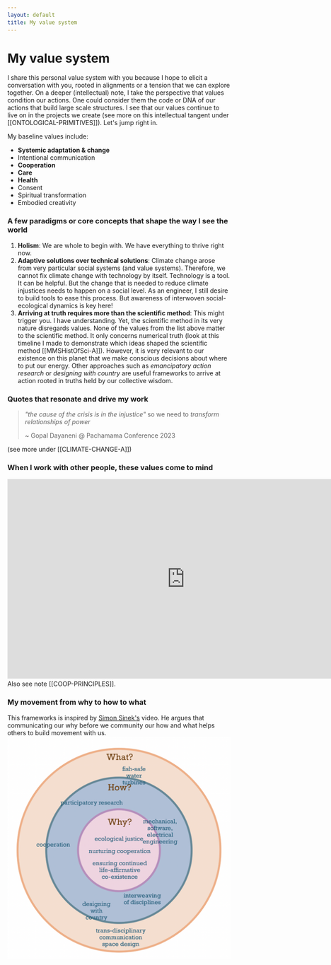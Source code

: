 ```yaml
---
layout: default
title: My value system
---
```


# My value system 
I share this personal value system with you because I hope to elicit a conversation with you,  rooted in alignments or a tension that we can explore together. On a deeper (intellectual) note, I take the perspective that values condition our actions. One could consider them the code or DNA of our actions that build large scale structures. I see that our values continue to live on in the projects we create (see more on this intellectual tangent under [[ONTOLOGICAL-PRIMITIVES]]). Let's jump right in. 

My baseline values include:
- **Systemic adaptation & change**
- Intentional communication
- **Cooperation**
- **Care**
- **Health**
- Consent
- Spiritual transformation
- Embodied creativity

### A few paradigms or core concepts that shape the way I see the world
1. **Holism**: We are whole to begin with. We have everything to thrive right now. 
2. **Adaptive solutions over technical solutions**: Climate change arose from very particular social systems (and value systems). Therefore, we cannot fix climate change with technology by itself. Technology is a tool. It can be helpful. But the change that is needed to reduce climate injustices needs to happen on a social level. As an engineer, I still desire to build tools to ease this process. But awareness of interwoven social-ecological dynamics is key here! 
3. **Arriving at truth requires more than the scientific method**: This might trigger you. I have understanding. Yet, the scientific method in its very nature disregards values. None of the values from the list above matter to the scientific method. It only concerns numerical truth (look at this timeline I made to demonstrate which ideas shaped the scientific method [[MMSHistOfSci-A]]). However, it is very relevant to our existence on this planet that we make conscious decisions about where to put our energy. Other approaches such as *emancipatory action research* or *designing with country* are useful frameworks to arrive at action rooted in truths held by our collective wisdom.


### Quotes that resonate and drive my work
 >*"the cause of the crisis is in the injustice"* so we need to *transform relationships of power* 
 >
 >~ Gopal Dayaneni @ Pachamama Conference 2023
 
(see more under [[CLIMATE-CHANGE-A]])



### When I work with other people, these values come to mind
<iframe style="border: 1px solid rgba(0, 0, 0, 0.1);" width="800" height="450" src="https://www.figma.com/embed?embed_host=share&url=https%3A%2F%2Fwww.figma.com%2Ffile%2FmD5UJsqvpUOGTyDATTcw2t%2Fweb-of-co-op-values%3Ftype%3Dwhiteboard%26t%3DfQMa0L0wEBQESzKN-1" allowfullscreen></iframe>
Also see note [[COOP-PRINCIPLES]].

### My movement from why to how to what
This frameworks is inspired by [Simon Sinek's](https://youtu.be/qp0HIF3SfI4?si=WnfNJJMAL4t8W6Sk) video. He argues that communicating our why before we community our how and what helps others to build movement with us. 
![](media/cleanshot_2024-09-01-at-14-40-52@2x.png)